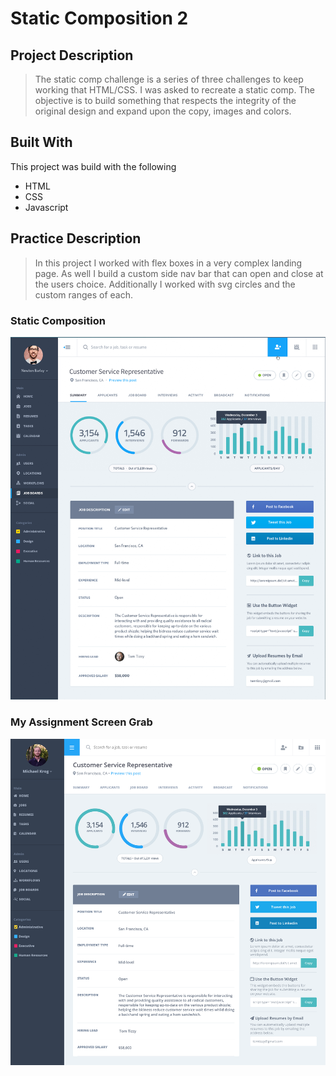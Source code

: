 # Static Composition 2

## Project Description
> The static comp challenge is a series of three challenges to keep working that HTML/CSS. I was asked to recreate a static comp. The objective is to build something that respects the integrity of the original design and expand upon the copy, images and colors.

## Built With
This project was build with the following
- HTML
- CSS
- Javascript

## Practice Description
> In this project I worked with flex boxes in a very
complex landing page. As well I build a custom side nav bar that can open and close at the users choice. Additionally I worked with svg circles and the custom ranges of each.

### Static Composition
![Static Composition 2 From Turing](images/static-comp.png)

### My Assignment Screen Grab
![Screen Grab of My Assignment](images/user-comp.png)
